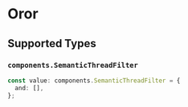 # Oror


## Supported Types

### `components.SemanticThreadFilter`

```typescript
const value: components.SemanticThreadFilter = {
  and: [],
};
```

